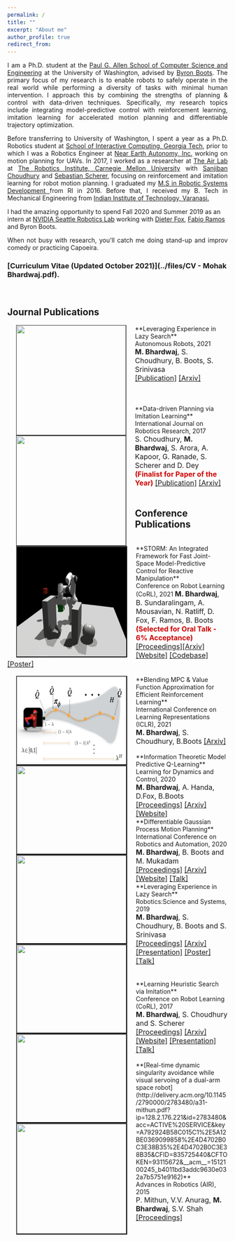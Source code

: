 ```yaml
---
permalink: /
title: ""
excerpt: "About me"
author_profile: true
redirect_from: 
---
```

<p align="justify"> 
I am a Ph.D. student at the <a href="https://www.cs.washington.edu/" target="_blank" rel="noopener noreferrer"> Paul G. Allen School of Computer Science and Engineering</a> at the University of Washington, advised by <a href="https://homes.cs.washington.edu/~bboots/" target="_blank" rel="noopener noreferrer"> Byron Boots</a>. The primary focus of my research is to enable robots to safely operate in the real world while performing a diversity of tasks with minimal human intervention. I approach this by combining the strengths of planning & control with data-driven techniques. 
<!-- make real-world robot learning safe, sample efficient and scalable. I approach this by combining the strengths of classical planning & control with data-driven techniques.  -->
<!-- I achieve this by combining classical planning & control approaches with data-driven techniques.  -->
Specifically, my research topics include integrating model-predictive control with reinforcement learning, imitation learning for accelerated motion planning and differentiable trajectory optimization.
<!-- I am interested in developing theory and algorithms for scalable and efficient robot learning with a specific focus on the intersection of reinforcement learning, model-predictive control and motion planning.   -->
</p>
<p align="justify"> 
Before transferring to University of Washington, I spent a year as a Ph.D. Robotics student at <a href="https://www.ic.gatech.edu/" target="_blank" rel="noopener noreferrer">School of Interactive Computing, Georgia Tech</a>, prior to which I was a Robotics Engineer at  <a href="http://www.nearearth.aero/" target="_blank" rel="noopener noreferrer">Near Earth Autonomy, Inc.</a> working on motion planning for UAVs. In 2017, I worked as a researcher at <a href="https://www.ri.cmu.edu/robotics-area/air-lab/" target="_blank" rel="noopener noreferrer">The Air Lab</a> at <a href="https://www.ri.cmu.edu/" target="_blank" rel="noopener noreferrer">The Robotics Institute, Carnegie Mellon University</a> with <a href="http://www.sanjibanchoudhury.com/" target="_blank" rel="noopener noreferrer">Sanjiban Choudhury</a> and <a href="https://www.ri.cmu.edu/ri-faculty/sebastian-scherer/" target="_blank" rel="noopener noreferrer">Sebastian Scherer</a>, focusing on reinforcement and imitation learning for robot motion planning. I graduated my <a href="https://mrsd.ri.cmu.edu/" target="_blank" rel="noopener noreferrer">M.S in Robotic Systems Development </a> from RI in 2016. Before that, I received my B. Tech in Mechanical Engineering from <a href="https://www.iitbhu.ac.in/" target="_blank" rel="noopener noreferrer">Indian Institute of Technology, Varanasi.</a>
<!-- <a href="https://www.gatech.edu/"> -->
<!-- <a href="https://www.cc.gatech.edu/">College of Computing</a>  -->
<!-- <a href="https://www.washington.edu/"> -->
<!-- <a href="https://www.cmu.edu/"> -->
</p>
I had the amazing opportunity to spend Fall 2020 and Summer 2019 as an intern at <a href="https://www.nvidia.com/en-us/research/robotics/">NVIDIA Seattle Robotics Lab</a> working with <a href="https://homes.cs.washington.edu/~fox/" target="_blank" rel="noopener noreferrer">Dieter Fox</a>, <a href="https://fabioramos.github.io/Home.html" target="_blank" rel="noopener noreferrer">Fabio Ramos</a> and Byron Boots. 
<!-- I have also worked closely with <a href="http://goodrobot.ai/"> Sidd Srinivasa </a> at the <a href="https://personalrobotics.cs.washington.edu/">Personal Robotics Lab</a>.  -->

<p align="justify">
When not busy with research, you'll catch me doing stand-up and improv comedy or practicing Capoeira. 
<!-- I also enjoy live music, theatre and travelling. -->
<!-- <a href="https://www.youtube.com/channel/UCyZBfA5Fc6ODMam54J6UT6w" target="_blank" rel="noopener noreferrer"> </a> -->
</p>

### [Curriculum Vitae (Updated October 2021)](../files/CV - Mohak Bhardwaj.pdf).

<br>

<!-- This is a video of the invited long talk I gave at Conference on Robot Learning(CoRL), 2017 on my work on [Learning Heuristic Search via Imitation](https://mohakbhardwaj.github.io/SaIL/) which aligns closely to my research interests.
<iframe width="854" height="480" src="https://www.youtube.com/embed/OFmWo36N98U" frameborder="0" gesture="media" allow="encrypted-media" allowfullscreen></iframe>
<br> --> 

<!-- Preprints
======
[Blending MPC & Value Function Approximation for Efficient Reinforcement Learning
](https://arxiv.org/abs/2012.05909)<br><font size = "3"><b> M. Bhardwaj</b>, S. Choudhury, B. Boots, 2020 <br>  -->


## Journal Publications


<img src="images/lazy_sp.gif" alt="" width="250" height="250" align="left" hspace="20" style=" border: #000000 1px outset;">
**Leveraging Experience in Lazy Search**<br>
Autonomous Robots, 2021 <br>
<font size="3"> <b>M. Bhardwaj</b>, S. Choudhury, B. Boots, S. Srinivasa <br>
<a href="https://bit.ly/3Gpr6sO" target="_blank" rel="noopener noreferrer">[Publication]</a> <a href="https://arxiv.org/pdf/2110.04669.pdf" target="_blank" rel="noopener noreferrer">[Arxiv]</a></font>
<br>
<br>
<br>
<br>

<img src="images/data_driven_planning.png" alt="" width="250" height="250" align="left" hspace="20" style=" border: #000000 1px outset;">
**Data-driven Planning via Imitation Learning**<br>
International Journal on Robotics Research, 2017 <br>
<font size="3">S. Choudhury, <b>M. Bhardwaj</b>, S. Arora, A. Kapoor, G. Ranade, S. Scherer and D. Dey <br>
<font color="#cc0000"><b>(Finalist for Paper of the Year)</b></font>
<a href="https://journals.sagepub.com/doi/10.1177/0278364918781001" target="_blank" rel="noopener noreferrer">[Publication]</a> <a href="https://arxiv.org/pdf/1711.06391.pdf" target="_blank" rel="noopener noreferrer">[Arxiv]</a></font>
<br>
<br>


## Conference Publications


<br>
<img src="images/storm_coll_demo.gif" alt="" width="250" height="250" align="left" hspace="20" style=" border: #000000 2px outset;">
**STORM: An Integrated Framework for Fast Joint-Space Model-Predictive Control for Reactive Manipulation**<br>
Conference on Robot Learning (CoRL), 2021
<font size = "3"> <b>M. Bhardwaj</b>, B. Sundaralingam, A. Mousavian, N. Ratliff, D. Fox, F. Ramos, B. Boots
<font size="3" color="#cc0000"><b>(Selected for Oral Talk - 6% Acceptance)</b></font>
<a href="https://openreview.net/forum?id=ceOmpjMhlyS">[Proceedings]</a><a href="https://arxiv.org/abs/2104.13542" target="_blank" rel="noopener noreferrer">[Arxiv]</a> <a href="https://sites.google.com/view/manipulation-mpc/home">[Website]</a> <a href="https://github.com/NVlabs/storm">[Codebase]</a><a href="../files/poster_storm_corl_2021.png">[Poster]</a>
</font>
<br>

<br>
<img src="images/mpq_lambda_approach.png" alt="" width="250" height="200" align="left" hspace="20" style=" border: #000000 2px outset;">
**Blending MPC & Value Function Approximation for Efficient Reinforcement Learning**<br>
International Conference on Learning Representations (ICLR), 2021<br>
<font size = "3"> <b>M. Bhardwaj</b>, S. Choudhury, B.Boots 
<a href="https://arxiv.org/abs/2012.05909">[Arxiv]</a> 
</font>
<br>

<br>
<img src="images/mpq_gif.gif" alt="" width="250" height="200" align="left" hspace="20" style=" border: #000000 2px outset;">
**Information Theoretic Model Predictive Q-Learning**<br>
Learning for Dynamics and Control, 2020<br>
<font size = "3"> <b>M. Bhardwaj</b>, A. Handa, D.Fox, B.Boots <br> 
<a href="http://proceedings.mlr.press/v120/bhardwaj20a/bhardwaj20a.pdf">[Proceedings]</a> <a href="https://arxiv.org/abs/2001.02153">[Arxiv]</a> <a href="https://mohakbhardwaj.github.io/mpq/">[Website]</a> </font>
<br>


<img src="images/dgpmp2_pic.jpeg" alt="" width="250" height="200" align="left" hspace="20" style=" border: #000000 2px outset;">
**Differentiable Gaussian Process Motion Planning**<br>
International Conference on Robotics and Automation, 2020 <br>
<font size = "3"> <b>M. Bhardwaj</b>, B. Boots and M. Mukadam <br> 
<a href="">[Proceedings]</a> <a href="https://arxiv.org/abs/1907.09591">[Arxiv] </a> <a href="https://mohakbhardwaj.github.io/dgpmp2/">[Website]</a> <a href="https://www.youtube.com/watch?v=OpVf48d6A-o" target="_blank" rel="noopener noreferrer">[Talk]</a></font> 
<br>

<img src="images/lazy_sp.gif" alt="" width="250" height="200" align="left" hspace="20" style=" border: #000000 2px outset;">
**Leveraging Experience in Lazy Search**<br>
Robotics:Science and Systems, 2019<br>
<font family="Arial" size = "3"> <b>M. Bhardwaj</b>, S. Choudhury, B. Boots and S. Srinivasa <br> 
<a href="http://www.roboticsproceedings.org/rss15/p50.pdf">[Proceedings]</a> <a href="https://arxiv.org/abs/1907.07238">[Arxiv]</a> <a href="../files/rss_2019_slides.pdf">[Presentation]</a> <a href="../files/poster_rss_2019.pdf">[Poster]</a> <a href="https://youtu.be/6Ss7NJA0ELI?t=17" target="_blank" rel="noopener noreferrer">[Talk]</a> </font>
<br>
<br>
<br>

<img src="images/gap_world_sail.gif" alt="" width="250" height="200" align="left" hspace="20" style=" border: #000000 2px outset;">
**Learning Heuristic Search via Imitation**<br>
Conference on Robot  Learning (CoRL), 2017<br>
<font size = "3"> <b>M. Bhardwaj</b>, S. Choudhury and S. Scherer <br> 
<a href="http://proceedings.mlr.press/v78/bhardwaj17a/bhardwaj17a.pdf">[Proceedings]</a> <a href="https://arxiv.org/abs/1707.03034">[Arxiv]</a> <a href="https://goo.gl/YXkQAC">[Website]</a> <a href="../files/corl_ppt.pdf">[Presentation]</a> <a href="https://www.youtube.com/watch?v=OFmWo36N98U&t=4s" target="_blank" rel="noopener noreferrer">[Talk]</a></font>
<br>
<br>

<img src="images/visual_servoing.png" alt="" width="250" height="250" align="left" hspace="20" style=" border: #000000 2px outset;">
**[Real-time dynamic singularity avoidance while visual servoing of a dual-arm space robot](http://delivery.acm.org/10.1145/2790000/2783480/a31-mithun.pdf?ip=128.2.176.221&id=2783480&acc=ACTIVE%20SERVICE&key=A792924B58C015C1%2E5A12BE0369099858%2E4D4702B0C3E38B35%2E4D4702B0C3E38B35&CFID=835725440&CFTOKEN=93115672&__acm__=1512100245_b4011bd3addc9630e032a7b5751e9162)**<br>
Advances in Robotics (AIR), 2015 <br>
<font size="3">P. Mithun, V.V. Anurag, <b>M. Bhardwaj</b>, S.V. Shah<br>
<a href="https://dl.acm.org/citation.cfm?id=2783480">[Proceedings]</a></font> 
<br>

<!-- 
Other Projects
======

<br>
<img src="images/autopark_sim.png" alt="" width="250" height="250" align="left" hspace="20" style=" border: #000000 2px outset;">
**Auto-Park for Collaborative Autonomous Cars**<br>
<font size="3">Capstone project for Master's of Science in Robotic Systems Development.
<a href="https://www.youtube.com/watch?v=40VQhGxNY1g">[Video]</a><a href="https://mrsdprojects.ri.cmu.edu/2015teami/">[Webpage] </a></font>
<br>
<br>
<br>
<br>

<img src="images/actor-critic-snipped.png" alt="" width="250" height="250" align="left" hspace="20" style=" border: #000000 2px outset;">
**[Deep Reinforcement Learning using Actor-Critic Policy Gradients]()**<br>
<font size="3"><a href="https://goo.gl/CcdPo3">[OpenAI Gym page]</a> <a href="https://goo.gl/lzGQjW">[Code]</a></font><br>
<br>

<img src="images/quadruped.png" alt="" width="250" height="250" align="left" hspace="20" style=" border: #000000 2px outset;">
**Stable Walking of a Quadruped Robot**<br>
<font size="3">Final year project at Indian Institute of Technology (BHU), Varanasi.
<a href="https://youtu.be/EP8euqNGV60">[Video]</a></font>
<br>
<br>

 -->
